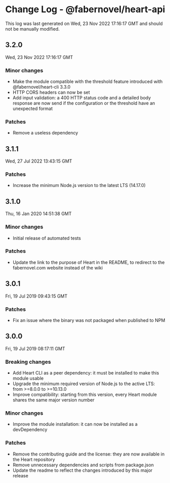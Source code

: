 # Change Log - @fabernovel/heart-api

This log was last generated on Wed, 23 Nov 2022 17:16:17 GMT and should not be manually modified.

## 3.2.0
Wed, 23 Nov 2022 17:16:17 GMT

### Minor changes

- Make the module compatible with the threshold feature introduced with @fabernovel/heart-cli 3.3.0
- HTTP CORS headers can now be set
- Add input validation: a 400 HTTP status code and a detailed body response are now send if the configuration or the threshold have an unexpected format

### Patches

- Remove a useless dependency

## 3.1.1
Wed, 27 Jul 2022 13:43:15 GMT

### Patches

- Increase the minimum Node.js version to the latest LTS (14.17.0)

## 3.1.0
Thu, 16 Jan 2020 14:51:38 GMT

### Minor changes

- Initial release of automated tests

### Patches

- Update the link to the purpose of Heart in the README, to redirect to the fabernovel.com website instead of the wiki

## 3.0.1
Fri, 19 Jul 2019 09:43:15 GMT

### Patches

- Fix an issue where the binary was not packaged when published to NPM

## 3.0.0
Fri, 19 Jul 2019 08:17:11 GMT

### Breaking changes

- Add Heart CLI as a peer dependency: it must be installed to make this module usable
- Upgrade the minimum required version of Node.js to the active LTS: from >=8.0.0 to >=10.13.0
- Improve compatibility: starting from this version, every Heart module shares the same major version number

### Minor changes

- Improve the module installation: it can now be installed as a devDependency

### Patches

- Remove the contributing guide and the license: they are now available in the Heart repository
- Remove unnecessary dependencies and scripts from package.json
- Update the readme to reflect the changes introduced by this major release

